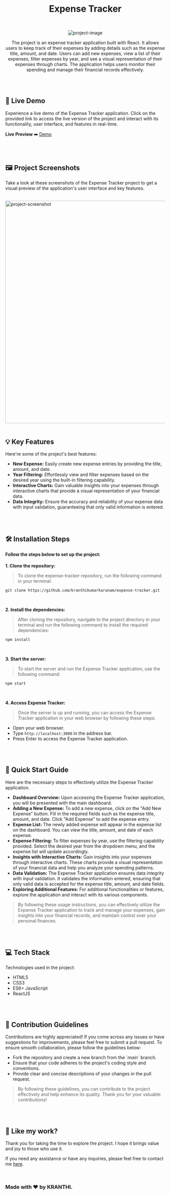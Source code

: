 <h1 align="center" id="title">Expense Tracker</h1>

<br>

<p align="center"><img src="https://socialify.git.ci/kranthikumarkaranam/expense-tracker/image?description=1&amp;descriptionEditable=Efficiently%20Managing%20Personal%20Finances%3A%20An%20Expense%20Tracking%20Solution&amp;font=Raleway&amp;language=1&amp;name=1&amp;owner=1&amp;theme=Auto" alt="project-image"></p>

<p align="center" id="description" >The project is an expense tracker application built with React. It allows users to keep track of their expenses by adding details such as the expense title, amount, and date. Users can add new expenses, view a list of their expenses, filter expenses by year, and see a visual representation of their expenses through charts. The application helps users monitor their spending and manage their financial records effectively.</p>

<br>
<br>

<h2>🚀 Live Demo</h2>

<p>Experience a live demo of the Expense Tracker application. Click on the provided link to access the live version of the project and interact with its functionality, user interface, and features in real-time.</p>

**Live Preview** ➡️ [Demo](https://kranthikumarkaranam.github.io/expense-tracker/)

<br>
<br>

<h2>🖼️ Project Screenshots</h2>

<p>Take a look at these screenshots of the Expense Tracker project to get a visual preview of the application's user interface and key features.</p>

<br>

<img src="https://kranthi-kumar.netlify.app/static/media/Expense%20Tracker.104f7f0b5924d543a740.jpg" alt="project-screenshot" width="1920" height="700/">
  
<br>
<br>

<h2>💡 Key Features</h2>

Here're some of the project's best features:

* __New Expense:__ Easily create new expense entries by providing the title, amount, and date.
* __Year Filtering:__ Effortlessly view and filter expenses based on the desired year using the built-in filtering capability.
* __Interactive Charts:__ Gain valuable insights into your expenses through interactive charts that provide a visual representation of your financial data.
* __Data Integrity:__ Ensure the accuracy and reliability of your expense data with input validation, guaranteeing that only valid information is entered.

<br>
<br>

<h2>🛠️ Installation Steps</h2>
<h4>Follow the steps below to set up the project:</h4>

<p style="font-weight: bold;">1. Clone the repository:</p>

> To clone the expense-tracker repository, run the following command in your terminal:

```
git clone https://github.com/kranthikumarkaranam/expense-tracker.git
```

<br>

<p style="font-weight: bold;">2. Install the dependencies:</p>

> After cloning the repository, navigate to the project directory in your terminal and run the following command to install the required dependencies:

```
npm install
```

<br>

<p style="font-weight: bold;">3. Start the server:</p>

> To start the server and run the Expense Tracker application, use the following command:


```
npm start
```

<br>

<p style="font-weight: bold;">4. Access Expense Tracker:</p>

> Once the server is up and running, you can access the Expense Tracker application in your web browser by following these steps:

* Open your web browser.
* Type `http://localhost:3000` in the address bar.
* Press Enter to access the Expense Tracker application.

<br>
<br>

<h2>📌 Quick Start Guide</h2>
<p>Here are the necessary steps to effectively utilize the Expense Tracker application.</p>

- __Dashboard Overview:__ Upon accessing the Expense Tracker application, you will be presented with the main dashboard.
- __Adding a New Expense:__ To add a new expense, click on the "Add New Expense" button. Fill in the required fields such as the expense title, amount, and date. Click "Add Expense" to add the expense entry.
-  __Expense List:__ The newly added expense will appear in the expense list on the dashboard. You can view the title, amount, and date of each expense.
- __Expense Filtering:__ To filter expenses by year, use the filtering capability provided. Select the desired year from the dropdown menu, and the expense list will update accordingly.
- __Insights with Interactive Charts:__ Gain insights into your expenses through interactive charts. These charts provide a visual representation of your financial data and help you analyze your spending patterns.
- __Data Validation:__ The Expense Tracker application ensures data integrity with input validation. It validates the information entered, ensuring that only valid data is accepted for the expense title, amount, and date fields.
- __Exploring Additional Features:__ For additional functionalities or features, explore the application and interact with its various components.

> By following these usage instructions, you can effectively utilize the Expense Tracker application to track and manage your expenses, gain insights into your financial records, and maintain control over your personal finances.

<br>
<br>

<h2>💻 Tech Stack</h2>

Technologies used in the project:

* HTML5
* CSS3
* ES6+ JavaScript
* ReactJS

<br>
<br>

<h2>🍰 Contribution Guidelines</h2>

Contributions are highly appreciated! If you come across any issues or have suggestions for improvements, please feel free to submit a pull request. To ensure smooth collaboration, please follow the guidelines below:

* Fork the repository and create a new branch from the _\`main\`_ branch.
* Ensure that your code adheres to the project's coding style and conventions.
* Provide clear and concise descriptions of your changes in the pull request.

> By following these guidelines, you can contribute to the project effectively and help enhance its quality. Thank you for your valuable contributions!

<br>
<br>

<h2>💖 Like my work?</h2>

<P>Thank you for taking the time to explore the project. I hope it brings value and joy to those who use it.</P>

<p>If you need any assistance or have any inquiries, please feel free to contact me <a href="mailto:2019271@iiitdmj.ac.in" target="_blank" rel="noopener noreferrer">here</a>.</p>

<br>

<h3>Made with ❤️ by KRANTHI.</h3>

<br>
